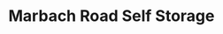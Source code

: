 ---
title: "Marbach Road Self Storage"
url: /san-antonio/marbach-road-self-storage/
shop: Mieten
---